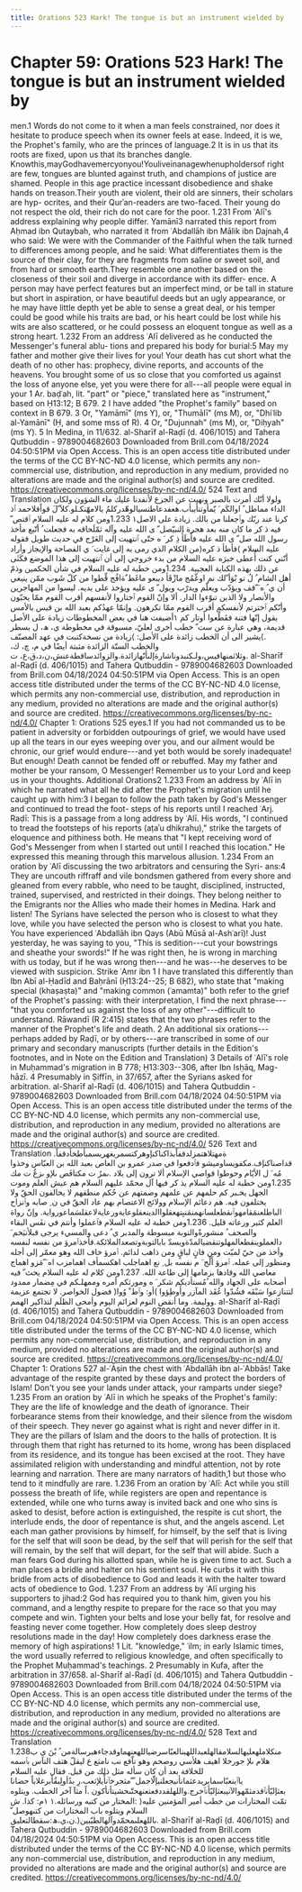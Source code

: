 ```yaml
---
title: Orations 523 Hark! The tongue is but an instrument wielded by
---
```

# Chapter 59: Orations 523 Hark! The tongue is but an instrument wielded by
men.1 Words do not come to it when a man feels constrained, nor does it
hesitate to produce speech when its owner feels at ease. Indeed, it is
we, the Prophet's family, who are the princes of language.2 It is in us
that its roots are fixed, upon us that its branches dangle.
Knowthis,mayGodhavemercyonyou!Youliveinanagewhenupholdersof right are
few, tongues are blunted against truth, and champions of justice are
shamed. People in this age practice incessant disobedience and shake
hands on treason.Their youth are violent, their old are sinners, their
scholars are hyp- ocrites, and their Qurʾan-readers are two-faced. Their
young do not respect the old, their rich do not care for the poor. 1.231
From ʿAlī's address explaining why people differ. Yamānī3 narrated this
report from Aḥmad ibn Qutaybah, who narrated it from ʿAbdallāh ibn Mālik
ibn Dajnah,4 who said: We were with the Commander of the Faithful when
the talk turned to differences among people, and he said: What
differentiates them is the source of their clay, for they are fragments
from saline or sweet soil, and from hard or smooth earth.They resemble
one another based on the closeness of their soil and diverge in
accordance with its differ- ence. A person may have perfect features but
an imperfect mind, or be tall in stature but short in aspiration, or
have beautiful deeds but an ugly appearance, or he may have little depth
yet be able to sense a great deal, or his temper could be good while his
traits are bad, or his heart could be lost while his wits are also
scattered, or he could possess an eloquent tongue as well as a strong
heart. 1.232 From an address ʿAlī delivered as he conducted the
Messenger's funeral ablu- tions and prepared his body for burial:5 May
my father and mother give their lives for you! Your death has cut short
what the death of no other has: prophecy, divine reports, and accounts
of the heavens. You brought some of us so close that you comforted us
against the loss of anyone else, yet you were there for all---all people
were equal in your 1 Ar. baḍʿah, lit. "part" or "piece," translated here
as "instrument," based on Ḥ13:12; B 679. 2 I have added "the Prophet's
family" based on context in B 679. 3 Or, "Yamāmī" (ms Y), or, "Thumālī"
(ms M), or, "Dhiʿlib al-Yamānī" (Ḥ, and some mss of R). 4 Or, "Dujunnah"
(ms M), or, "Diḥyah" (ms Y). 5 In Medina, in 11/632. al-Sharīf al-Raḍī
(d. 406/1015) and Tahera Qutbuddin - 9789004682603 Downloaded from
Brill.com 04/18/2024 04:50:51PM via Open Access. This is an open access
title distributed under the terms of the CC BY-NC-ND 4.0 license, which
permits any non-commercial use, distribution, and reproduction in any
medium, provided no alterations are made and the original author(s) and
source are credited. https://creativecommons.org/licenses/by-nc-nd/4.0/
524 Text and Translation ولولا أنّك أمرت بالصبر ونهيت عن الجزع لأنفدنا
عليك ماء الشؤون ولكان الداء مماطل ً اوالكَم َ
يّمأوتنأيبأب.هعفدعاطتسيالوهّدركلمُ يالامهّنكـلو.كلاَ ّلَ قواًفلاحمد ٱذ كرنا عند
ربّك وٱجعلنا من بالك. زيادة على الاصل١ 1.233ومن كلام له عليه السلام ٱقتص
ّ فيه ذ كر ما كان منه بعد هجرة النبيّصل ّ ى الله عليه وآله ثمّلَحاقه به
فجعلت ُ أتّبع مأخذ رسول الله صل ّ ى الله عليه فأَطَأُ ذِ كر َ ه حتّى ٱنتهيت
إلى العَرْج في حديث طويل فقوله عليه السلام ⟩فأطأ ذ كره⟨من الكلام الذي رمى
به إلى غايت َ ي الفصاحة والإيجاز وأراد أنّني كنت أُعطى خبرَه عليه السلام من
بدء خروجي إلى أن ٱنتهيت إلى هذا الموضع فكَنٰى عن ذلك بهذه الكناية العجيبة.
1.234ومن خطبة له عليه السلام في شأن الحكمين وذمّ أهل الشام ُ لُ تو بْوَأ ّلك
نم اوعِّمُج مازْقَأ ديبعو ماغَط ٌةافُج قِّطوا من كلّ شَوب ممّن ينبغي أن ي ُ ه َ ّقف
ويؤدّب ويعلّم ويدرّب ويول ّ ى عليه ويؤخذ على يديه. ليسوا من المهاجرين
والأنصار ولا الذين تبوّءوا الدار. ألا وإنّ القوم ٱختاروا لأنفسهم أقرب
القوم ممّا يحبّون وأنّكم ٱخترتم لأنفسكم أقرب القوم ممّا تكرهون. وإنمّا عهدُكم
بعبد الله بن قيس بالأمس يقول إنّها فتنة فقَطِّعوا أوتار كم ١أضيفت هنا في بعض
المخطوطات زيادة على الأصل قديمة، وهي عبارة عن ست ّ خطب أخرى لعليّ، مسبوقة
في مخطوطة ي، ھ، ل بسطر يشير الى أن الخطب زائدة على الأصل: ⟩زيادة من
نسخةكتبت في عهد المصنّف⟨. والخطب الستّة الزائدة مثبتة أيضًا في م، چ، ك،
وثلاثمنهافيس،ولـكنبدوناشارةإلىأنّهازائدة.والزوائدساقطةعنش،ن،د،ق،ع، ت.
al-Sharīf al-Raḍī (d. 406/1015) and Tahera Qutbuddin - 9789004682603
Downloaded from Brill.com 04/18/2024 04:50:51PM via Open Access. This is
an open access title distributed under the terms of the CC BY-NC-ND 4.0
license, which permits any non-commercial use, distribution, and
reproduction in any medium, provided no alterations are made and the
original author(s) and source are credited.
https://creativecommons.org/licenses/by-nc-nd/4.0/ Chapter 1: Orations
525 eyes.1 If you had not commanded us to be patient in adversity or
forbidden outpourings of grief, we would have used up all the tears in
our eyes weeping over you, and our ailment would be chronic, our grief
would endure---and yet both would be sorely inadequate! But enough!
Death cannot be fended off or rebuffed. May my father and mother be your
ransom, O Messenger! Remember us to your Lord and keep us in your
thoughts. Additional Orations2 1.233 From an address by ʿAlī in which he
narrated what all he did after the Prophet's migration until he caught
up with him:3 I began to follow the path taken by God's Messenger and
continued to tread the foot- steps of his reports until I reached ʿArj.
Raḍī: This is a passage from a long address by ʿAlī. His words, "I
continued to tread the footsteps of his reports (aṭaʾu dhikrahu),"
strike the targets of eloquence and pithiness both. He means that "I
kept receiving word of God's Messenger from when I started out until I
reached this location." He expressed this meaning through this marvelous
allusion. 1.234 From an oration by ʿAlī discussing the two arbitrators
and censuring the Syri- ans:4 They are uncouth riffraff and vile
bondsmen gathered from every shore and gleaned from every rabble, who
need to be taught, disciplined, instructed, trained, supervised, and
restricted in their doings. They belong neither to the Emigrants nor the
Allies who made their homes in Medina. Hark and listen! The Syrians have
selected the person who is closest to what they love, while you have
selected the person who is closest to what you hate. You have
experienced ʿAbdallāh ibn Qays (Abū Mūsā al-Ashʿarī)! Just yesterday, he
was saying to you, "This is sedition---cut your bowstrings and sheathe
your swords!" If he was right then, he is wrong in marching with us
today, but if he was wrong then---and he was---he deserves to be viewed
with suspicion. Strike ʿAmr ibn 1 I have translated this differently
than Ibn Abī al-Ḥadīd and Baḥrānī (Ḥ13:24--25; B 682), who state that
"making special (khaṣaṣta)" and "making common (ʿamamta)" both refer to
the grief of the Prophet's passing: with their interpretation, I find
the next phrase---"that you comforted us against the loss of any
other"---difficult to understand. Rāwandī (R 2:415) states that the two
phrases refer to the manner of the Prophet's life and death. 2 An
additional six orations---perhaps added by Raḍī, or by others---are
transcribed in some of our primary and secondary manuscripts (further
details in the Edition's footnotes, and in Note on the Edition and
Translation) 3 Details of ʿAlī's role in Muḥammad's migration in B 778;
Ḥ13:303--306, after Ibn Isḥāq, Mag- hāzī. 4 Presumably in Ṣiffīn, in
37/657, after the Syrians asked for arbitration. al-Sharīf al-Raḍī
(d. 406/1015) and Tahera Qutbuddin - 9789004682603 Downloaded from
Brill.com 04/18/2024 04:50:51PM via Open Access. This is an open access
title distributed under the terms of the CC BY-NC-ND 4.0 license, which
permits any non-commercial use, distribution, and reproduction in any
medium, provided no alterations are made and the original author(s) and
source are credited. https://creativecommons.org/licenses/by-nc-nd/4.0/
526 Text and Translation
.ةمهتلاهتمزلدقفاًبذاكناكنإوهركتسمريغهريسمبأطخأدقفاً
قداصناكنإف.مكفويساوميشو فٱدفعوا في صدر عمرو بن العاص بعبد الله بن العبّاس
وخذوا مُه َ ل الأيّام وحوطوا قواصي الإسلام ألا ترون إلى بلاد .ىمرُ ت مكتافَص
ىلإو ىزغُ ت مك 1.235ومن خطبة له عليه السلام يذ كر فيها آل محمّد عليهم
السلام هم عيش العلم وموت الجهل يخـبر كم حلمهم عن علمهم وصمتهم عن حُكم
منطقهم لا يخالفون الحقّ ولا يختلفون فيه. هم دعائم الإسلام وولائج الاعتصام
بهم عاد الحقّ في ن ِ صابه وٱنزاح
الباطلعنمَقامهوٱنقطعلسانهمنمَنبِتهعقلواالدينعقلوعايةورعايةلاعقلسَماعورواية.
وإنّ رواة العلم كثير ورعاته قليل. 1.236ومن خطبة له عليه السلام فٱعملوا
وأنتم في نفَس البقاء والصحف ُ منشورةٌوالتوبة مبسوطة والمدبر ي ُ دعى
والمسيء يرجى قبلأنيَخم َ دالعملوينقطعالمهلوتنقضيالمدّةويسدّ
بابالتوبةوتصعدالملائكة.فأخذٱمرؤ من نفسه لنفسه وأخذ من حيّ لميّت ومن فانٍ
لباقٍ ومن ذاهب لدائم. ٱمرؤ خاف الله وهو معمّر إلى أجله ومنظور إلى عمله.
ٱمرؤ أَلْج َ م نفسه بل ِ نع اهماجلب اهكسمأف اهمامزب اه َ ّمَزو اهماج معاصي
الله وقادها بزمامها إلى طاعة الله. 1.237ومن كلام له عليه السلام يحث ّ
فيه أصحابه على الجهاد والله ُمُستأديكم شكر َ ه ومورثكم أمره وممهلـكم في
مِضمار ممدود لتتنازعوا سَبْقَه فشُدّوا عُقَد المآزر وأَوطِؤوا )أو: وٱط ْ وُوا( فضول
الخواصر. لا تجتمع عزيمة ووليمة. وما أنقض النوم لعزائم اليوم وأمحى الظلَم
لتذاكير الهمم. al-Sharīf al-Raḍī (d. 406/1015) and Tahera Qutbuddin -
9789004682603 Downloaded from Brill.com 04/18/2024 04:50:51PM via Open
Access. This is an open access title distributed under the terms of the
CC BY-NC-ND 4.0 license, which permits any non-commercial use,
distribution, and reproduction in any medium, provided no alterations
are made and the original author(s) and source are credited.
https://creativecommons.org/licenses/by-nc-nd/4.0/ Chapter 1: Orations
527 al-ʿĀṣin the chest with ʿAbdallāh ibn al-ʿAbbās! Take advantage of
the respite granted by these days and protect the borders of Islam!
Don't you see your lands under attack, your ramparts under siege? 1.235
From an oration by ʿAlī in which he speaks of the Prophet's family: They
are the life of knowledge and the death of ignorance. Their forbearance
stems from their knowledge, and their silence from the wisdom of their
speech. They never go against what is right and never differ in it. They
are the pillars of Islam and the doors to the halls of protection. It is
through them that right has returned to its home, wrong has been
displaced from its residence, and its tongue has been excised at the
root. They have assimilated religion with understanding and mindful
attention, not by rote learning and narration. There are many narrators
of hadith,1 but those who tend to it mindfully are rare. 1.236 From an
oration by ʿAlī: Act while you still possess the breath of life, while
registers are open and repentance is extended, while one who turns away
is invited back and one who sins is asked to desist, before action is
extinguished, the respite is cut short, the interlude ends, the door of
repentance is shut, and the angels ascend. Let each man gather
provisions by himself, for himself, by the self that is living for the
self that will soon be dead, by the self that will perish for the self
that will remain, by the self that will depart, for the self that will
abide. Such a man fears God during his allotted span, while he is given
time to act. Such a man places a bridle and halter on his sentient soul.
He curbs it with this bridle from acts of disobedience to God and leads
it with the halter toward acts of obedience to God. 1.237 From an
address by ʿAlī urging his supporters to jihad:2 God has required you to
thank him, given you his command, and a lengthy respite to prepare for
the race so that you may compete and win. Tighten your belts and lose
your belly fat, for resolve and feasting never come together. How
completely does sleep destroy resolutions made in the day! How
completely does darkness erase the memory of high aspirations! 1 Lit.
"knowledge," ʿilm; in early Islamic times, the word usually referred to
religious knowledge, and often specifically to the Prophet Muḥammad's
teachings. 2 Presumably in Kufa, after the arbitration in 37/658.
al-Sharīf al-Raḍī (d. 406/1015) and Tahera Qutbuddin - 9789004682603
Downloaded from Brill.com 04/18/2024 04:50:51PM via Open Access. This is
an open access title distributed under the terms of the CC BY-NC-ND 4.0
license, which permits any non-commercial use, distribution, and
reproduction in any medium, provided no alterations are made and the
original author(s) and source are credited.
https://creativecommons.org/licenses/by-nc-nd/4.0/ 528 Text and
Translation
1.238منكلاملهعليهالسلامقالهلعبداللهبنالعبّاسرضياللهعنهماوقدجاءهبرسالةمن ُ
بْنَ يِ ب هلام ىلإ جورخلا اهيف هلأسي روصحم وهو ناّفع نب نامثع ع ليقلّ هتف
الناس بٱسمه للخلافة بعد أن كان سأله مثل ذلك من قبل. فقال عليه السلام
ياٱبنعبّاسمايريدعثمانأنيجعلنيإلّاجمل ً ّمثجرخٱنأّيلإثعب.رِ بدُأولِبقُأبرغلاباً
حضانا بعثإليّأنٱقدمثمّهوالآنيبعثإليّأنٱخرج.واللهلقددفعتعنهحتّىخشيتأنأكون .اً
مثآ آخر الخطب. ويتلوه المختار من كتبه ورسائله.١ ١م: كذا. ش: ⟩تمّت
المختارات من خطب أمير المؤمنين عليه السلام ويتلوه باب المختارات من
كتبهوصل ّ ىاللهعلىمحمّدوآلهالطيّبين⟨.ن،ي،ھ:سقطالتعليق. al-Sharīf al-Raḍī
(d. 406/1015) and Tahera Qutbuddin - 9789004682603 Downloaded from
Brill.com 04/18/2024 04:50:51PM via Open Access. This is an open access
title distributed under the terms of the CC BY-NC-ND 4.0 license, which
permits any non-commercial use, distribution, and reproduction in any
medium, provided no alterations are made and the original author(s) and
source are credited. https://creativecommons.org/licenses/by-nc-nd/4.0/
